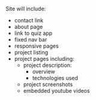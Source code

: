 Site will include:
- contact link
- about page
- link to quiz app
- fixed nav bar
- responsive pages
- project listing
- project pages including:
  - project description:
    - overview
    - technologies used
  - project screenshots
  - embedded youtube videos

